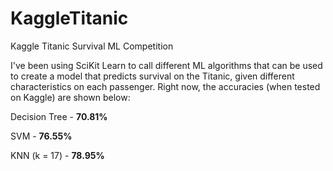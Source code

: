 # KaggleTitanic
Kaggle Titanic Survival ML Competition

I've been using SciKit Learn to call different ML algorithms that can be used to create a model that predicts survival on the Titanic, given different characteristics on each passenger. Right now, the accuracies (when tested on Kaggle) are shown below:

Decision Tree - **70.81%**

SVM - **76.55%**

KNN (k = 17) - **78.95%**
